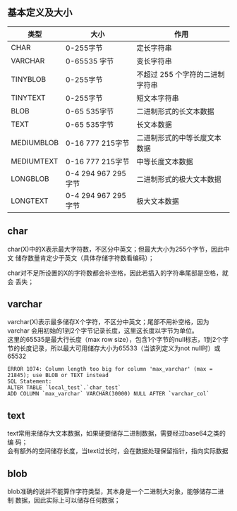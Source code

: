 ## 基本定义及大小
类型|大小|作用
---|---|---
CHAR	|0-255字节	|定长字符串
VARCHAR	|0-65535 字节	|变长字符串
TINYBLOB	|0-255字节	|不超过 255 个字符的二进制字符串|
TINYTEXT	|0-255字节|	短文本字符串
BLOB	|0-65 535字节	|二进制形式的长文本数据
TEXT	|0-65 535字节	|长文本数据
MEDIUMBLOB	|0-16 777 215字节	|二进制形式的中等长度文本数据
MEDIUMTEXT	|0-16 777 215字节	|中等长度文本数据
LONGBLOB	|0-4 294 967 295字节	|二进制形式的极大文本数据
LONGTEXT	|0-4 294 967 295字节	|极大文本数据
## char
char(X)中的X表示最大字符数，不区分中英文；但最大大小为255个字节，因此中文
储存数量肯定少于英文（具体存储字符数看编码）；  

char对不足所设置的X的字符数都会补空格，因此若插入的字符串尾部是空格，就会
丢失；
## varchar
varchar(X)表示最多储存X个字符，不区分中英文；尾部不用补空格，因为varchar
会用初始的1到2个字节记录长度，这里这长度以字节为单位。  
这里的65535是最大行长度（max row size），包含1个字节的null标志，1到2个字
节的长度记录，所以最大可用储存大小为65533（当该列定义为not null时）或
65532
```
ERROR 1074: Column length too big for column 'max_varchar' (max = 21845); use BLOB or TEXT instead
SQL Statement:
ALTER TABLE `local_test`.`char_test` 
ADD COLUMN `max_varchar` VARCHAR(30000) NULL AFTER `varchar_col`
```
## text
text常用来储存大文本数据，如果硬要储存二进制数据，需要经过base64之类的编
码；  
会有额外的空间储存长度，当text过长时，会在数据处理保留指针，指向实际数据
## blob
blob准确的说并不能算作字符类型，其本身是一个二进制大对象，能够储存二进制
数据，因此实际上可以储存任何数据；